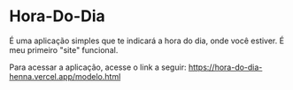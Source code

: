 # Hora-Do-Dia
É uma aplicação simples que te indicará a hora do dia, onde você estiver. É meu primeiro "site" funcional.

Para acessar a aplicação, acesse o link a seguir: https://hora-do-dia-henna.vercel.app/modelo.html
